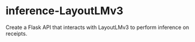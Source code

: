 # inference-LayoutLMv3
Create a Flask API that interacts with LayoutLMv3 to perform inference on receipts.
